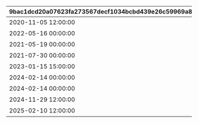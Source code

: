 |9bac1dcd20a07623fa273567decf1034bcbd439e26c59969a835aaa489aa5ff3|fd07d6a4800844ca4264c35ecf89cf91f4f2b9339047469c820677c8c377757c|2e23c8bc88cf798f6cc1e0eccf8ef777e399e8fd2ddbaaf5a727d89a6e3f9996|3c8a6c8568fa080f3b39c857a0651eaaa56fdaa5100fab5e90edda16e5d4e39b|0634ce5f90fef3360249f98cd727b375256f66820c237ca35acf3d2c967f0080|7ac4e08274fede17711b3a11873e47ca4e2b604bc292bd55823fdb5b2313ecc4|bef062bd64281a6aef9cd1b0bd370810123d8ba54759d513c6edb0d77db56886|5e5bba30ba02059385c8140bfd4aa2c06ce0d01fa4bad2c8504d133863da24dc|2e523efee8831f3493c10c108bc73d97c04e424c1e7cc66eb7bfdb1847b13da6|70587784c763bf4b2b52a6ccc8210e2db4c575f1742924ae1aafed63e33cfede|
| --- | --- | --- | --- | --- | --- | --- | --- | --- | --- |
|2020-11-05 12:00:00|2030/05/15 4:59:59|アニメ Season1 全巻購入特典|101|10102|0|10101|0|10103|10104|
|2022-05-16 00:00:00|2030/12/31 23:59:59|アニメ Season2 全巻購入特典|102|10202|0|10201|0|10203|0|
|2021-05-19 00:00:00|2022/05/19 23:59:59|週刊ファミ通|201|0|0|0|0|0|0|
|2021-07-30 00:00:00|2030/07/30 23:59:59|公式アートワークス Vol.3|202|0|0|0|0|0|0|
|2023-01-15 15:00:00|2024/01/31 23:59:59|プリコネフェス2023　リアルガチャ|203|0|0|0|0|0|0|
|2024-02-14 00:00:00|2025/02/13 23:59:59|キャラクターソングアルバムVol.5 購入特典|204|0|0|0|0|0|0|
|2024-02-14 00:00:00|2025/02/13 23:59:59|サウンドトラックVol.6 購入特典|205|0|0|0|0|0|0|
|2024-11-29 12:00:00|2030/12/31 23:59:59|佐賀市ふるさと納税返礼品|206|0|0|0|0|0|0|
|2025-02-10 12:00:00|2026/02/11 23:59:59|キャラクターソングアルバムVol.6 購入特典|207|0|0|0|0|0|0|